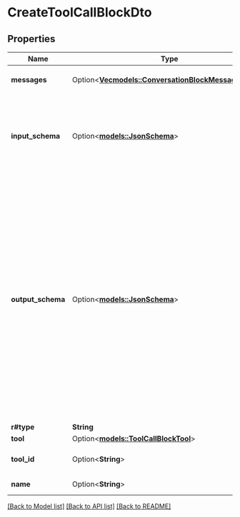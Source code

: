 # CreateToolCallBlockDto

## Properties

Name | Type | Description | Notes
------------ | ------------- | ------------- | -------------
**messages** | Option<[**Vec<models::ConversationBlockMessagesInner>**](ConversationBlock_messages_inner.md)> | These are the pre-configured messages that will be spoken to the user while the block is running. | [optional]
**input_schema** | Option<[**models::JsonSchema**](JsonSchema.md)> | This is the input schema for the block. This is the input the block needs to run. It's given to the block as `steps[0].input`  These are accessible as variables: - ({{input.propertyName}}) in context of the block execution (step) - ({{stepName.input.propertyName}}) in context of the workflow | [optional]
**output_schema** | Option<[**models::JsonSchema**](JsonSchema.md)> | This is the output schema for the block. This is the output the block will return to the workflow (`{{stepName.output}}`).  These are accessible as variables: - ({{output.propertyName}}) in context of the block execution (step) - ({{stepName.output.propertyName}}) in context of the workflow (read caveat #1) - ({{blockName.output.propertyName}}) in context of the workflow (read caveat #2)  Caveats: 1. a workflow can execute a step multiple times. example, if a loop is used in the graph. {{stepName.output.propertyName}} will reference the latest usage of the step. 2. a workflow can execute a block multiple times. example, if a step is called multiple times or if a block is used in multiple steps. {{blockName.output.propertyName}} will reference the latest usage of the block. this liquid variable is just provided for convenience when creating blocks outside of a workflow with steps. | [optional]
**r#type** | **String** | This block makes a tool call. | 
**tool** | Option<[**models::ToolCallBlockTool**](ToolCallBlock_tool.md)> |  | [optional]
**tool_id** | Option<**String**> | This is the id of the tool that the block will call. To use a transient tool, use `tool`. | [optional]
**name** | Option<**String**> | This is the name of the block. This is just for your reference. | [optional]

[[Back to Model list]](../README.md#documentation-for-models) [[Back to API list]](../README.md#documentation-for-api-endpoints) [[Back to README]](../README.md)


